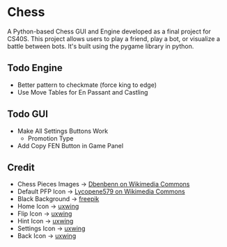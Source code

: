 # Chess
A Python-based Chess GUI and Engine developed as a final project for CS40S. This project allows users to play a friend, play a bot, or visualize a battle between bots. It's built using the pygame library in python.

## Todo Engine
- Better pattern to checkmate (force king to edge)
- Use Move Tables for En Passant and Castling

## Todo GUI
- Make All Settings Buttons Work
    - Promotion Type
- Add Copy FEN Button in Game Panel

## Credit
- Chess Pieces Images -> [Dbenbenn on Wikimedia Commons](https://commons.wikimedia.org/wiki/User:Dbenbenn)
- Default PFP Icon -> [Lycopene579 on Wikimedia Commons](https://commons.wikimedia.org/wiki/File:Default_pfp.jpg)
- Black Background -> [freepik](https://www.freepik.com/free-photo/grunge-black-concrete-textured-background_17118014.htm)
- Home Icon -> [uxwing](https://uxwing.com/home-icon/)
- Flip Icon -> [uxwing](https://uxwing.com/convert-icon/)
- Hint Icon -> [uxwing](https://uxwing.com/question-mark-icon/)
- Settings Icon -> [uxwing](https://uxwing.com/setting-icon/)
- Back Icon -> [uxwing](https://uxwing.com/reply-arrow-icon/)